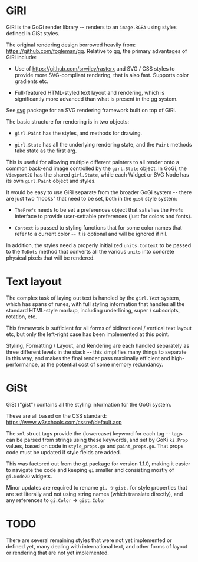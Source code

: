 # GiRl 

GiRl is the GoGi render library -- renders to an `image.RGBA` using styles defined in GiSt styles.

The original rendering design borrowed heavily from: https://github.com/fogleman/gg.  Relative to gg, the primary advantages of GiRl include:

* Use of https://github.com/srwiley/rasterx and SVG / CSS styles to provide more SVG-compliant rendering, that is also fast.  Supports color gradients etc.

* Full-featured HTML-styled text layout and rendering, which is significantly more advanced than what is present in the gg system.

See [svg](https://github.com/goki/svg) package for an SVG rendering framework built on top of GiRl.

The basic structure for rendering is in two objects:

* `girl.Paint` has the styles, and methods for drawing.

* `girl.State` has all the underlying rendering state, and the `Paint` methods take state as the first arg.

This is useful for allowing multiple different painters to all render onto a common back-end image controlled by the `girl.State` object.  In GoGi, the `Viewport2D` has the shared `girl.State`, while each Widget or SVG Node has its own `girl.Paint` object and styles.

It would be easy to use GiRl separate from the broader GoGi system -- there are just two "hooks" that need to be set, both in the `gist` style system: 

* `ThePrefs` needs to be set a preferences object that satisfies the `Prefs` interface to provide user-settable preferences (just for colors and fonts).

* `Context` is passed to styling functions that for some color names that refer to a current color -- it is optional and will be ignored if nil.

In addition, the styles need a properly initialized `units.Context` to be passed to the `ToDots` method that converts all the various `units` into concrete physical pixels that will be rendered.

# Text layout

The complex task of laying out text is handled by the `girl.Text` system, which has spans of runes, with full styling information that handles all the standard HTML-style markup, including underlining, super / subscripts, rotation, etc.

This framework is sufficient for all forms of bidirectional / vertical text layout etc, but only the left-right case has been implemented at this point.

Styling, Formatting / Layout, and Rendering are each handled separately as three different levels in the stack -- this simplifies many things to separate in this way, and makes the final render pass maximally efficient and high-performance, at the potential cost of some memory redundancy.


# GiSt

GiSt ("gist") contains all the styling information for the GoGi system.

These are all based on the CSS standard: https://www.w3schools.com/cssref/default.asp

The `xml` struct tags provide the (lowercase) keyword for each tag -- tags can be parsed from strings using these keywords, and set by GoKi `ki.Prop` values, based on code in `style_props.go` and `paint_props.go`.  That props code must be updated if style fields are added.

This was factored out from the `gi` package for version 1.1.0, making it easier to navigate the code and keeping `gi` smaller and consisting mostly of `gi.Node2D` widgets.

Minor updates are required to rename `gi.` -> `gist.` for style properties that are set literally and not using string names (which translate directly), and any references to `gi.Color` -> `gist.Color`

# TODO

There are several remaining styles that were not yet implemented or defined yet, many dealing with international text, and other forms of layout or rendering that are not yet implemented.

